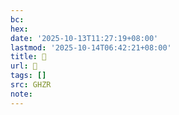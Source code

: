```yaml
---
bc:
hex:
date: '2025-10-13T11:27:19+08:00'
lastmod: '2025-10-14T06:42:21+08:00'
title: 󰖿
url: 󰖿
tags: []
src: GHZR
note:
---
```

